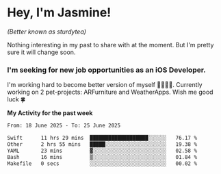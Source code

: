 # Hey, I'm Jasmine!
_(Better known as sturdytea)_

Nothing interesting in my past to share with at the moment. 
But I'm pretty sure it will change soon.

### I'm seeking for new job opportunities as an iOS Developer. 

I'm working hard to become better version of myself 🙇‍♀🏋️‍♀️. 
Currently working on 2 pet-projects: ARFurniture and WeatherApps. 
Wish me good luck 🍀

**My Activity for the past week**

<!--START_SECTION:waka-->

```txt
From: 18 June 2025 - To: 25 June 2025

Swift      11 hrs 29 mins  ███████████████████░░░░░░   76.17 %
Other      2 hrs 55 mins   █████░░░░░░░░░░░░░░░░░░░░   19.38 %
YAML       23 mins         ▓░░░░░░░░░░░░░░░░░░░░░░░░   02.58 %
Bash       16 mins         ▒░░░░░░░░░░░░░░░░░░░░░░░░   01.84 %
Makefile   0 secs          ░░░░░░░░░░░░░░░░░░░░░░░░░   00.02 %
```

<!--END_SECTION:waka-->
